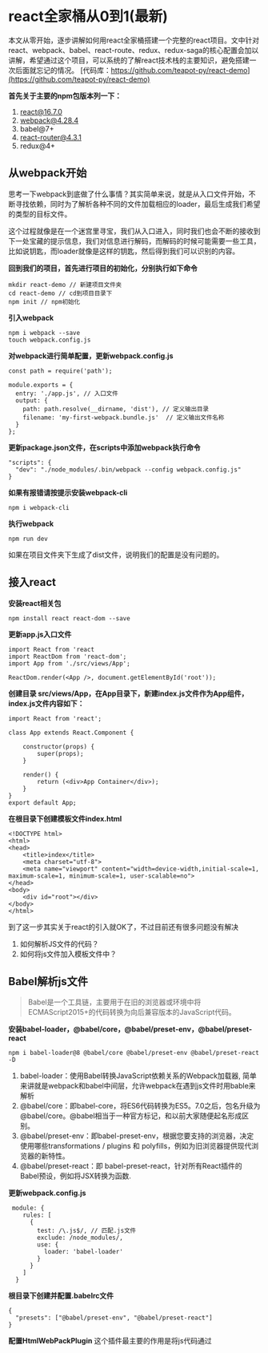 # react全家桶从0到1(最新)
本文从零开始，逐步讲解如何用react全家桶搭建一个完整的react项目。文中针对react、webpack、babel、react-route、redux、redux-saga的核心配置会加以讲解，希望通过这个项目，可以系统的了解react技术栈的主要知识，避免搭建一次后面就忘记的情况。
[代码库：https://github.com/teapot-py/react-demo](https://github.com/teapot-py/react-demo)

**首先关于主要的npm包版本列一下：**

1. react@16.7.0
2. webpack@4.28.4
3. babel@7+
4. react-router@4.3.1
5. redux@4+


## 从webpack开始
思考一下webpack到底做了什么事情？其实简单来说，就是从入口文件开始，不断寻找依赖，同时为了解析各种不同的文件加载相应的loader，最后生成我们希望的类型的目标文件。

这个过程就像是在一个迷宫里寻宝，我们从入口进入，同时我们也会不断的接收到下一处宝藏的提示信息，我们对信息进行解码，而解码的时候可能需要一些工具，比如说钥匙，而loader就像是这样的钥匙，然后得到我们可以识别的内容。

**回到我们的项目，首先进行项目的初始化，分别执行如下命令**

```
mkdir react-demo // 新建项目文件夹
cd react-demo // cd到项目目录下
npm init // npm初始化
```
**引入webpack**

```
npm i webpack --save
touch webpack.config.js
```

**对webpack进行简单配置，更新webpack.config.js**

```
const path = require('path');

module.exports = {
  entry: './app.js', // 入口文件
  output: {
    path: path.resolve(__dirname, 'dist'), // 定义输出目录
    filename: 'my-first-webpack.bundle.js'  // 定义输出文件名称
  }
};

```
**更新package.json文件，在scripts中添加webpack执行命令**

```
"scripts": {
  "dev": "./node_modules/.bin/webpack --config webpack.config.js"
}
```

**如果有报错请按提示安装webpack-cli**

```
npm i webpack-cli
```
**执行webpack**

```
npm run dev
```
如果在项目文件夹下生成了dist文件，说明我们的配置是没有问题的。
## 接入react
**安装react相关包**

```
npm install react react-dom --save
```

**更新app.js入口文件**
```
import React from 'react
import ReactDom from 'react-dom';
import App from './src/views/App';

ReactDom.render(<App />, document.getElementById('root'));
```
**创建目录 src/views/App，在App目录下，新建index.js文件作为App组件，index.js文件内容如下：**
```
import React from 'react';

class App extends React.Component {

    constructor(props) {
        super(props);
    }

    render() {
        return (<div>App Container</div>);
    }
}
export default App;
```
**在根目录下创建模板文件index.html**
```
<!DOCTYPE html>
<html>
<head>
    <title>index</title>
    <meta charset="utf-8">
    <meta name="viewport" content="width=device-width,initial-scale=1, maximum-scale=1, minimum-scale=1, user-scalable=no">
</head>
<body>
    <div id="root"></div>
</body>
</html>
```
到了这一步其实关于react的引入就OK了，不过目前还有很多问题没有解决
1. 如何解析JS文件的代码？
2. 如何将js文件加入模板文件中？

## Babel解析js文件
> Babel是一个工具链，主要用于在旧的浏览器或环境中将ECMAScript2015+的代码转换为向后兼容版本的JavaScript代码。

**安装babel-loader，@babel/core，@babel/preset-env，@babel/preset-react**

```
npm i babel-loader@8 @babel/core @babel/preset-env @babel/preset-react -D
```

1. babel-loader：使用Babel转换JavaScript依赖关系的Webpack加载器, 简单来讲就是webpack和babel中间层，允许webpack在遇到js文件时用bable来解析
2. @babel/core：即babel-core，将ES6代码转换为ES5。7.0之后，包名升级为@babel/core。@babel相当于一种官方标记，和以前大家随便起名形成区别。
3. @babel/preset-env：即babel-preset-env，根据您要支持的浏览器，决定使用哪些transformations / plugins 和 polyfills，例如为旧浏览器提供现代浏览器的新特性。
4. @babel/preset-react：即 babel-preset-react，针对所有React插件的Babel预设，例如将JSX转换为函数.

**更新webpack.config.js**
```
 module: {
    rules: [
      {
        test: /\.js$/, // 匹配.js文件
        exclude: /node_modules/,
        use: {
          loader: 'babel-loader'
        }
      }
    ]
  }
```

**根目录下创建并配置.babelrc文件**

```
{
  "presets": ["@babel/preset-env", "@babel/preset-react"]
}
```
**配置HtmlWebPackPlugin**
这个插件最主要的作用是将js代码通过<script>标签注入到 HTML 文件中
```
npm i html-webpack-plugin -D
````
**webpack新增HtmlWebPackPlugin配置**
至此，我们看一下webpack.config.js文件的完整结构
```
const path = require('path');

const HtmlWebPackPlugin = require('html-webpack-plugin');

module.exports = {
  entry: './app.js',
  output: {
    path: path.resolve(__dirname, 'dist'),
    filename: 'my-first-webpack.bundle.js'
  },
  mode: 'development',
  module: {
    rules: [
      {
        test: /\.js$/,
        exclude: /node_modules/,
        use: {
          loader: 'babel-loader'
        }
      }
    ]
  },
  plugins: [
    new HtmlWebPackPlugin({
      template: './index.html',
      filename: path.resolve(__dirname, 'dist/index.html')
    })
  ]
};
```
**执行 npm run start，生成 dist文件夹**
当前目录结构如下
![目录结构](https://github.com/teapot-py/img-list/blob/master/react-demo/1547811588876.jpg?raw=true)
可以看到在dist文件加下生成了index.html文件，我们在浏览器中打开文件即可看到App组件内容。
# 配置 webpack-dev-server
webpack-dev-server可以极大的提高我们的开发效率，通过监听文件变化，自动更新页面
**安装 webpack-dev-server 作为 dev 依赖项**

```
npm i webpack-dev-server -D
```

**更新package.json的启动脚本**

```
“dev": "webpack-dev-server --config webpack.config.js --open"
```
**webpack.config.js新增devServer配置**
```
devServer: {
  hot: true, // 热替换
  contentBase: path.join(__dirname, 'dist'), // server文件的根目录
  compress: true, // 开启gzip
  port: 8080, // 端口
},
plugins: [
  new webpack.HotModuleReplacementPlugin(), // HMR允许在运行时更新各种模块，而无需进行完全刷新
  new HtmlWebPackPlugin({
    template: './index.html',
    filename: path.resolve(__dirname, 'dist/index.html')
  })
]
```
## 引入redux

> redux是用于前端数据管理的包，避免因项目过大前端数据无法管理的问题，同时通过单项数据流管理前端的数据状态。

**创建多个目录**
1. 新建src/actions目录，用于创建action函数
2. 新建src/reducers目录，用于创建reducers
3. 新建src/store目录，用于创建store

下面我们来通过redux实现一个计数器的功能

**安装依赖**

```
npm i redux react-redux -D
```
**在actions文件夹下创建index.js文件**
```
export const increment = () => {
  return {
    type: 'INCREMENT',
  };
};

```
**在reducers文件夹下创建index.js文件**
```
const initialState = {
  number: 0
};

const incrementReducer = (state = initialState, action) => {
  switch(action.type) {
    case 'INCREMENT': {
      state.number += 1
      return { ...state }
      break
    };
    default: return state;
  }
};
export default incrementReducer;
```
**更新store.js**
```
import { createStore } from 'redux';
import incrementReducer from './reducers/index';

const store = createStore(incrementReducer);

export default store;

```
**更新入口文件app.js**
```
import App from './src/views/App';
import ReactDom from 'react-dom';
import React from 'react';
import store from './src/store';
import { Provider } from 'react-redux';

ReactDom.render(
    <Provider store={store}>
        <App />
    </Provider>
, document.getElementById('root'));
```
**更新App组件**
```
import React from 'react';
import { connect } from 'react-redux';
import { increment } from '../../actions/index';

class App extends React.Component {

    constructor(props) {
        super(props);
    }

    onClick() {
        this.props.dispatch(increment())
    }

    render() {
        return (
            <div>
                <div>current number： {this.props.number} <button onClick={()=>this.onClick()}>点击+1</button></div>

            </div>
        );
    }
}
export default connect(
    state => ({
        number: state.number
    })
)(App);
```
![](https://github.com/teapot-py/img-list/blob/master/react-demo/WX20190118-194149@2x.png?raw=true)
点击旁边的数字会不断地+1
## 引入redux-saga
> redux-saga通过监听action来执行有副作用的task，以保持action的简洁性。引入了sagas的机制和generator的特性，让redux-saga非常方便地处理复杂异步问题。
redux-saga的原理其实说起来也很简单，通过劫持异步action，在redux-saga中进行异步操作，异步结束后将结果传给另外的action。

下面就接着我们计数器的例子，来实现一个异步的+1操作。
**安装依赖包**
```
npm i redux-saga -D
```
**新建src/sagas/index.js文件**
```
import { delay } from 'redux-saga'
import { put, takeEvery } from 'redux-saga/effects'

export function* incrementAsync() {
  yield delay(2000)
  yield put({ type: 'INCREMENT' })
}

export function* watchIncrementAsync() {
  yield takeEvery('INCREMENT_ASYNC', incrementAsync)
}
```
解释下所做的事情，将watchIncrementAsync理解为一个saga，在这个saga中监听了名为INCREMENT_ASYNC的action，当INCREMENT_ASYNC被dispatch时，会调用incrementAsync方法，在该方法中做了异步操作，然后将结果传给名为INCREMENT的action进而更新store。

**更新store.js**
在store中加入redux-saga中间件
```
import { createStore, applyMiddleware } from 'redux';
import incrementReducer from './reducers/index';
import createSagaMiddleware from 'redux-saga'
import { watchIncrementAsync } from './sagas/index'

const sagaMiddleware = createSagaMiddleware()
const store = createStore(incrementReducer, applyMiddleware(sagaMiddleware));
sagaMiddleware.run(watchIncrementAsync)
export default store;
```
**更新App组件**

在页面中新增异步提交按钮，观察异步结果
```
import React from 'react';
import { connect } from 'react-redux';
import { increment } from '../../actions/index';

class App extends React.Component {

    constructor(props) {
        super(props);
    }

    onClick() {
        this.props.dispatch(increment())
    }

    onClick2() {
        this.props.dispatch({ type: 'INCREMENT_ASYNC' })
    }

    render() {
        return (
            <div>
                <div>current number： {this.props.number} <button onClick={()=>this.onClick()}>点击+1</button></div>
                <div>current number： {this.props.number} <button onClick={()=>this.onClick2()}>点击2秒后+1</button></div>
            </div>
        );
    }
}
export default connect(
    state => ({
        number: state.number
    })
)(App);
```
观察结果我们会发现如下报错：
![](https://github.com/teapot-py/img-list/blob/master/react-demo/WX20190118-194230@2x.png?raw=true)
这是因为在redux-saga中用到了Generator函数，以我们目前的babel配置来说并不支持解析generator，需要安装@babel/plugin-transform-runtime
```
npm install --save-dev @babel/plugin-transform-runtime
```
这里关于babel-polyfill、和transfor-runtime做进一步解释

### babel-polyfill

> Babel默认只转换新的JavaScript语法，而不转换新的API。例如，Iterator、Generator、Set、Maps、Proxy、Reflect、Symbol、Promise等全局对象，以及一些定义在全局对象上的方法（比如Object.assign）都不会转译。如果想使用这些新的对象和方法，必须使用 babel-polyfill，为当前环境提供一个垫片。

### babel-runtime

Babel转译后的代码要实现源代码同样的功能需要借助一些帮助函数，而这些帮助函数可能会重复出现在一些模块里，导致编译后的代码体积变大。
Babel 为了解决这个问题，提供了单独的包babel-runtime供编译模块复用工具函数。
在没有使用babel-runtime之前，库和工具包一般不会直接引入 polyfill。否则像Promise这样的全局对象会污染全局命名空间，这就要求库的使用者自己提供 polyfill。这些 polyfill一般在库和工具的使用说明中会提到，比如很多库都会有要求提供 es5的polyfill。
在使用babel-runtime后，库和工具只要在 package.json中增加依赖babel-runtime，交给babel-runtime去引入 polyfill 就行了；
[详细解释可以参考](https://segmentfault.com/q/1010000005596587?from=singlemessage&isappinstalled=1)
### babel presets 和 plugins的区别
> Babel插件一般尽可能拆成小的力度，开发者可以按需引进。比如对ES6转ES5的功能，Babel官方拆成了20+个插件。
这样的好处显而易见，既提高了性能，也提高了扩展性。比如开发者想要体验ES6的箭头函数特性，那他只需要引入transform-es2015-arrow-functions插件就可以，而不是加载ES6全家桶。
但很多时候，逐个插件引入的效率比较低下。比如在项目开发中，开发者想要将所有ES6的代码转成ES5，插件逐个引入的方式令人抓狂，不单费力，而且容易出错。
这个时候，可以采用Babel Preset。
可以简单的把Babel Preset视为Babel Plugin的集合。比如babel-preset-es2015就包含了所有跟ES6转换有关的插件。
#### 更新.babelrc文件配置，支持genrator
```
{
  "presets": ["@babel/preset-env", "@babel/preset-react"],
  "plugins": [
    [
      "@babel/plugin-transform-runtime",
      {
        "corejs": false,
        "helpers": true,
        "regenerator": true,
        "useESModules": false
      }
    ]
  ]
}
```
![](https://github.com/teapot-py/img-list/blob/master/react-demo/WX20190118-194208@2x.png?raw=true)
点击按钮会在2秒后执行+1操作。
## 引入react-router
> 在web应用开发中，路由系统是不可或缺的一部分。在浏览器当前的URL发生变化时，路由系统会做出一些响应，用来保证用户界面与URL的同步。随着单页应用时代的到来，为之服务的前端路由系统也相继出现了。而react-route则是与react相匹配的前端路由。

**引入react-router-dom**
```
npm install --save react-router-dom -D
```
更新app.js入口文件增加路由匹配规则
```
import App from './src/views/App';
import ReactDom from 'react-dom';
import React from 'react';
import store from './src/store';
import { Provider } from 'react-redux';
import { BrowserRouter as Router, Route, Switch } from "react-router-dom";

const About = () => <h2>页面一</h2>;
const Users = () => <h2>页面二</h2>;

ReactDom.render(
    <Provider store={store}>
        <Router>
            <Switch>
                <Route path="/" exact component={App} />
                <Route path="/about/" component={About} />
                <Route path="/users/" component={Users} />
            </Switch>
        </Router>
    </Provider>
, document.getElementById('root'));
```
更新App组件，展示路由效果
```
import React from 'react';
import { connect } from 'react-redux';
import { increment } from '../../actions/index';
import { Link } from "react-router-dom";


class App extends React.Component {

    constructor(props) {
        super(props);
    }

    onClick() {
        this.props.dispatch(increment())
    }

    onClick2() {
        this.props.dispatch({ type: 'INCREMENT_ASYNC' })
    }

    render() {
        return (
            <div>
                <div>react-router 测试</div>
                <nav>
                    <ul>
                    <li>
                        <Link to="/about/">页面一</Link>
                    </li>
                    <li>
                        <Link to="/users/">页面二</Link>
                    </li>
                    </ul>
                </nav>

                <br/>
                <div>redux & redux-saga测试</div>
                <div>current number： {this.props.number} <button onClick={()=>this.onClick()}>点击+1</button></div>
                <div>current number： {this.props.number} <button onClick={()=>this.onClick2()}>点击2秒后+1</button></div>
            </div>
        );
    }
}
export default connect(
    state => ({
        number: state.number
    })
)(App);
```
![](https://github.com/teapot-py/img-list/blob/master/react-demo/WX20190118-194128@2x.png?raw=true)
点击列表可以跳转相关路由
## 总结

至此，我们已经一步步的，完成了一个简单但是功能齐全的react项目的搭建，下面回顾一下我们做的工作
1. 引入webpack
2. 引入react
3. 引入babel解析react
4. 接入webpack-dev-server提高前端开发效率
5. 引入redux实现一个increment功能
6. 引入redux-saga实现异步处理
7. 引入react-router实现前端路由

麻雀虽小，五脏俱全，希望通过最简单的代码快速的理解react工具链。其实这个小项目中还是很多不完善的地方，比如说样式的解析、Eslint检查、生产环境配置，虽然这几项是一个完整项目不可缺少的部分，但是就demo项目来说，对我们理解react工具链可能会有些干扰，所以就不在项目中加了。
后面我会新建一个分支，把这些完整的功能都加上，同时也会对当前的目录结构进行优化。
[代码库：https://github.com/teapot-py/react-demo](https://github.com/teapot-py/react-demo)

